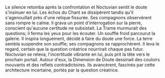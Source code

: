 Le silence retomba après la confrontation et Noctuvian sentit le doute s'insinuer en lui.
Les échos du Chant se dissipèrent tandis qu'il s'agenouillait près d'une relique fissurée.
Ses compagnons observèrent sans rompre le calme.
Il grava un point d'interrogation sur la pierre, conscient qu'aucune certitude ne subsistait.
La Trame murmurait des questions; il ferma les yeux pour les écouter.
Un souffle froid parcourut la galerie. Il inspira longuement, décidé à faire du doute une force.
La terre sembla suspendre son souffle; ses compagnons se rapprochèrent.
Il leva le regard, certain que la question créatrice nourrirait chaque pas futur.
Noctuvian se releva, l'incertitude vibrante en lui, puis prit la tête vers le prochain portail.
Autour d'eux, la Dimension de Doute dessinait des couloirs mouvants et des reflets contradictoires.
Ils avancèrent, fascinés par cette architecture incertaine, portés par la question créatrice.
